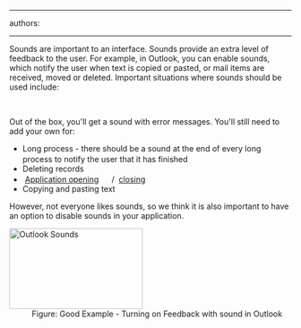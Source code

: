 

---
authors:

---




<span class='intro'> <p>Sounds are important to an interface. Sounds provide an extra level of feedback to the user. For example, in Outlook, you can enable sounds, which notify the user when text is copied or pasted, or mail items are received, moved or deleted. Important situations where sounds should be used include&#58;</p> </span>

​<div>Out of the box, you'll get a sound with error messages. You'll still need to add your own for&#58;</div>
<ul><li>Long process - there should be a sound at the end of every long process to notify the user that it has finished <a href="http&#58;//www.ssw.com.au/ssw/Standards/Rules/Sounds/sswLongProcessFinished01_ChatWhsp.wav"><img border="0" src="http&#58;//www.ssw.com.au/ssw/Standards/Rules/Images/Sound.gif" width="15" height="16" alt="" /></a></li>
<li>Deleting records</li>
<li><img title="Audio File" src="http&#58;//www.ssw.com.au/ssw/Images/iconAudio.png" alt="" /> <a href="http&#58;//www.ssw.com.au/ssw/Standards/Rules/Sounds/SSWApplicationOpened_dooropen.wav">Application opening</a> <a href="http&#58;//www.ssw.com.au/ssw/Standards/Rules/Sounds/SSWApplicationOpened_dooropen.wav"><img border="0" src="http&#58;//www.ssw.com.au/ssw/Standards/Rules/Images/Sound.gif" width="15" height="16" alt="" /></a> / <img title="Audio File" src="http&#58;//www.ssw.com.au/ssw/Images/iconAudio.png" alt="" /> <a href="http&#58;//www.ssw.com.au/ssw/Standards/Rules/Sounds/SSWApplicationClosed_doorslam.wav">closing</a> <a href="http&#58;//www.ssw.com.au/ssw/Standards/Rules/Sounds/SSWApplicationClosed_doorslam.wav"><img border="0" src="http&#58;//www.ssw.com.au/ssw/Standards/Rules/Images/Sound.gif" width="15" height="16" alt="" /></a></li>
<li>Copying and pasting text</li></ul>
<div>However, not everyone likes sounds, so we think it is also important to have an option to disable sounds in your application.</div>
<dl class="goodImage"><dt><img border="0" alt="Outlook Sounds" src="http&#58;//www.ssw.com.au/ssw/Standards/Rules/Images/OutlookSounds.gif" width="238" height="144" /></dt>
<dd>Figure&#58; Good Example - Turning on Feedback with sound in Outlook</dd></dl>



